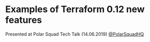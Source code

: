# Examples of Terraform 0.12 new features

Presented at Polar Squad Tech Talk (14.06.2019) [@PolarSquadHQ](https://polarsquad.com/)
